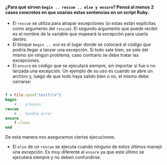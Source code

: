 #### ¿Para qué sirven `begin .. rescue .. else y ensure`? Pensá al menos 2 casos concretos en que usarías estas sentencias en un script Ruby.

+ El `rescue` se utiliza para atrapar excepciones (si estas están explícitas como argumento del `rescue`). El segundo argumento
que puede recibir es el nombre de la variable que mapeará la excepción para usarla dentro.
+ El bloque `begin .. end` es el lugar donde se colocará el código que podría llegar a lanzar una excepción. Si todo sale bien,
se sale del mismo sin ningún problema, caso contrario se debe tratar las excepciones.
+ El `ensure` es código que se ejecutará siempre, sin importar si fue o no lanzada una excepción.
Un ejemplo de su uso es cuando se abre un archivo y, luego de que todo haya salido bien o no, el mismo debe cerrarse:

```ruby

f = File.open("testfile")
begin
    # .. process
rescue
    # .. handle error
ensure
    f.close
end

```

De esta manera nos aseguramos ciertas ejecuciones.
+ El `else` de un `rescue` se ejecuta cuando ninguno de estos últimos manejó una excepción. Es muy diferente al
`ensure` ya que este último se ejecutará siempre y no deben confundirse.

 
